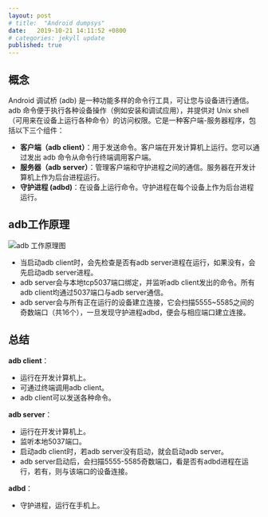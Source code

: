 ```yaml
---
layout: post
# title:  "Android dumpsys"
date:   2019-10-21 14:11:52 +0800
# categories: jekyll update
published: true
---
```


## 概念

Android 调试桥 (adb) 是一种功能多样的命令行工具，可让您与设备进行通信。adb 命令便于执行各种设备操作（例如安装和调试应用），并提供对 Unix shell（可用来在设备上运行各种命令）的访问权限。它是一种客户端-服务器程序，包括以下三个组件：

- **客户端（adb client）**：用于发送命令。客户端在开发计算机上运行。您可以通过发出 adb 命令从命令行终端调用客户端。
- **服务器（adb server）**：管理客户端和守护进程之间的通信。服务器在开发计算机上作为后台进程运行。
- **守护进程 (adbd)**：在设备上运行命令。守护进程在每个设备上作为后台进程运行。

## adb工作原理

![adb 工作原理图][adb_work]

- 当启动adb client时，会先检查是否有adb server进程在运行，如果没有，会先启动adb server进程。
- adb server会与本地tcp5037端口绑定，并监听adb client发出的命令。所有adb client均通过5037端口与adb server通信。
- adb server会与所有正在运行的设备建立连接，它会扫描5555~5585之间的奇数端口（共16个），一旦发现守护进程adbd，便会与相应端口建立连接。

## 总结

**adb client**：
- 运行在开发计算机上。
- 可通过终端调用adb client。
- adb client可以发送各种命令。

**adb server**：
- 运行在开发计算机上。
- 监听本地5037端口。
- 启动adb client时，若adb server没有启动，就会启动adb server。
- adb server启动后，会扫描5555-5585奇数端口，看是否有adbd进程在运行，若有，则与该端口的设备连接。

**adbd**：
- 守护进程，运行在手机上。

[adb_work]:{{site.url}}/pics/adbd_client_server.png
